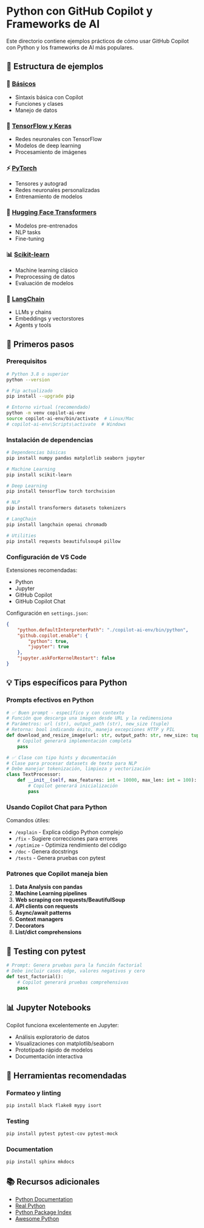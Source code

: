 # Python con GitHub Copilot y Frameworks de AI

Este directorio contiene ejemplos prácticos de cómo usar GitHub Copilot con Python y los frameworks de AI más populares.

## 📁 Estructura de ejemplos

### 🔰 [Básicos](./basic/)
- Sintaxis básica con Copilot
- Funciones y clases
- Manejo de datos

### 🧠 [TensorFlow y Keras](./tensorflow/)
- Redes neuronales con TensorFlow
- Modelos de deep learning
- Procesamiento de imágenes

### ⚡ [PyTorch](./pytorch/)
- Tensores y autograd
- Redes neuronales personalizadas
- Entrenamiento de modelos

### 🤗 [Hugging Face Transformers](./huggingface/)
- Modelos pre-entrenados
- NLP tasks
- Fine-tuning

### 📊 [Scikit-learn](./sklearn/)
- Machine learning clásico
- Preprocessing de datos
- Evaluación de modelos

### 💬 [LangChain](./langchain/)
- LLMs y chains
- Embeddings y vectorstores
- Agents y tools

## 🚀 Primeros pasos

### Prerequisitos

```bash
# Python 3.8 o superior
python --version

# Pip actualizado
pip install --upgrade pip

# Entorno virtual (recomendado)
python -m venv copilot-ai-env
source copilot-ai-env/bin/activate  # Linux/Mac
# copilot-ai-env\Scripts\activate  # Windows
```

### Instalación de dependencias

```bash
# Dependencias básicas
pip install numpy pandas matplotlib seaborn jupyter

# Machine Learning
pip install scikit-learn

# Deep Learning
pip install tensorflow torch torchvision

# NLP
pip install transformers datasets tokenizers

# LangChain
pip install langchain openai chromadb

# Utilities
pip install requests beautifulsoup4 pillow
```

### Configuración de VS Code

Extensiones recomendadas:
- Python
- Jupyter
- GitHub Copilot
- GitHub Copilot Chat

Configuración en `settings.json`:
```json
{
    "python.defaultInterpreterPath": "./copilot-ai-env/bin/python",
    "github.copilot.enable": {
        "python": true,
        "jupyter": true
    },
    "jupyter.askForKernelRestart": false
}
```

## 💡 Tips específicos para Python

### Prompts efectivos en Python

```python
# ✅ Buen prompt - específico y con contexto
# Función que descarga una imagen desde URL y la redimensiona
# Parámetros: url (str), output_path (str), new_size (tuple)
# Retorna: bool indicando éxito, maneja excepciones HTTP y PIL
def download_and_resize_image(url: str, output_path: str, new_size: tuple) -> bool:
    # Copilot generará implementación completa
    pass

# ✅ Clase con tipo hints y documentación
# Clase para procesar datasets de texto para NLP
# Debe manejar tokenización, limpieza y vectorización
class TextProcessor:
    def __init__(self, max_features: int = 10000, max_len: int = 100):
        # Copilot generará inicialización
        pass
```

### Usando Copilot Chat para Python

Comandos útiles:
- `/explain` - Explica código Python complejo
- `/fix` - Sugiere correcciones para errores
- `/optimize` - Optimiza rendimiento del código
- `/doc` - Genera docstrings
- `/tests` - Genera pruebas con pytest

### Patrones que Copilot maneja bien

1. **Data Analysis con pandas**
2. **Machine Learning pipelines**
3. **Web scraping con requests/BeautifulSoup**
4. **API clients con requests**
5. **Async/await patterns**
6. **Context managers**
7. **Decorators**
8. **List/dict comprehensions**

## 🧪 Testing con pytest

```python
# Prompt: Genera pruebas para la función factorial
# Debe incluir casos edge, valores negativos y cero
def test_factorial():
    # Copilot generará pruebas comprehensivas
    pass
```

## 📊 Jupyter Notebooks

Copilot funciona excelentemente en Jupyter:
- Análisis exploratorio de datos
- Visualizaciones con matplotlib/seaborn
- Prototipado rápido de modelos
- Documentación interactiva

## 🔧 Herramientas recomendadas

### Formateo y linting
```bash
pip install black flake8 mypy isort
```

### Testing
```bash
pip install pytest pytest-cov pytest-mock
```

### Documentation
```bash
pip install sphinx mkdocs
```

## 📚 Recursos adicionales

- [Python Documentation](https://docs.python.org/3/)
- [Real Python](https://realpython.com/)
- [Python Package Index](https://pypi.org/)
- [Awesome Python](https://github.com/vinta/awesome-python)